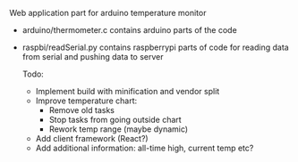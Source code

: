 Web application part for arduino temperature monitor

- arduino/thermometer.c contains arduino parts of the code
- raspbi/readSerial.py contains raspberrypi parts of code for reading data from serial 
  and pushing data to server
  
  Todo:
  - Implement build with minification and vendor split
  - Improve temperature chart:
    - Remove old tasks
    - Stop tasks from going outside chart
    - Rework temp range (maybe dynamic)
  - Add client framework (React?)
  - Add additional information: all-time high, current temp etc?